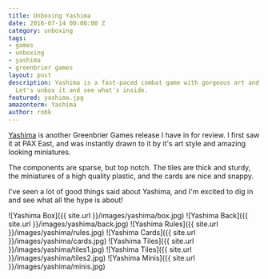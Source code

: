 ```yaml
---
title: Unboxing Yashima
date: 2016-07-14 00:00:00 Z
category: unboxing
tags:
- games
- unboxing
- yashima
- greenbrier games
layout: post
description: Yashima is a fast-paced combat game with gorgeous art and awesome minis.
  Let's unbox it and see what's inside.
featured: yashima.jpg
amazonterm: Yashima
author: robk
---
```


[Yashima](http://www.greenbriergames.com/main/index.php/project/yashima/) is another Greenbrier Games release I have in for review. I first saw it at PAX East, and was instantly drawn to it by it's art style and amazing looking miniatures.

The components are sparse, but top notch. The tiles are thick and sturdy, the miniatures of a high quality plastic, and the cards are nice and snappy.

I've seen a lot of good things said about Yashima, and I'm excited to dig in and see what all the hype is about!


![Yashima Box]({{ site.url }}/images/yashima/box.jpg)
![Yashima Back]({{ site.url }}/images/yashima/back.jpg)
![Yashima Rules]({{ site.url }}/images/yashima/rules.jpg)
![Yashima Cards]({{ site.url }}/images/yashima/cards.jpg)
![Yashima Tiles]({{ site.url }}/images/yashima/tiles1.jpg)
![Yashima Tiles]({{ site.url }}/images/yashima/tiles2.jpg)
![Yashima Minis]({{ site.url }}/images/yashima/minis.jpg)
